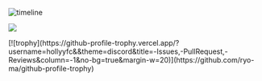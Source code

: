 ![timeline](https://github.com/hollyyfc/hollyyfc/assets/72481103/46669f18-2346-42e6-81b0-15cd02e583ea)

<p>
  <img align="center" src="https://github-profile-trophy.vercel.app/?username=hollyyfc&theme=discord&title=-Issues,-PullRequest,-Reviews&column=-1&no-bg=true&margin-w=20" />
</p>
[![trophy](https://github-profile-trophy.vercel.app/?username=hollyyfc&&theme=discord&title=-Issues,-PullRequest,-Reviews&column=-1&no-bg=true&margin-w=20)](https://github.com/ryo-ma/github-profile-trophy)
